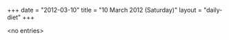 +++
date = "2012-03-10"
title = "10 March 2012 (Saturday)"
layout = "daily-diet"
+++


\<no entries\>
